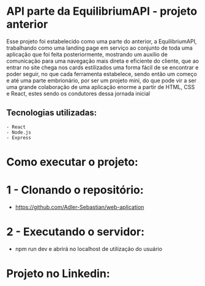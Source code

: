 # API parte da EquilibriumAPI - projeto anterior

Esse projeto foi estabelecido como uma parte do anterior, a EquilibriumAPI, trabalhando como uma landing page em serviço ao conjunto de toda uma aplicação que foi feita posteriormente, mostrando um auxilio de comunicação para uma navegação mais direta e eficiente do cliente, que ao entrar no site chega nos cards estilizados uma forma fácil de se encontrar e poder seguir, no que cada ferramenta estabelece, sendo então um começo e até uma parte embrionário, por ser um projeto mini, do que pode vir a ser uma grande colaboração de uma aplicação enorme a partir de HTML, CSS e React, estes sendo os condutores dessa jornada inicial

## Tecnologias utilizadas:
    - React
    - Node.js
    - Express

# Como executar o projeto: 

# 1 - Clonando o repositório:
- https://github.com/Adler-Sebastian/web-aplication
# 2 - Executando o servidor:
- npm run dev e abrirá no localhost de utilização do usuário
# Projeto no Linkedin:
